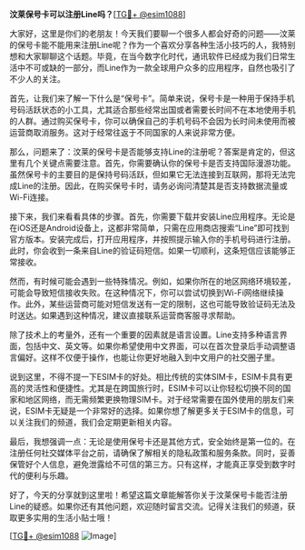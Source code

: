 **汶莱保号卡可以注册Line吗？**[[TG💪+ @esim1088](https://t.me/s/esim1088)]

大家好，这里是你们的老朋友！今天我们要聊一个很多人都会好奇的问题——汶莱的保号卡能不能用来注册Line呢？作为一个喜欢分享各种生活小技巧的人，我特别想和大家聊聊这个话题。毕竟，在当今数字化时代，通讯软件已经成为我们日常生活中不可或缺的一部分，而Line作为一款全球用户众多的应用程序，自然也吸引了不少人的关注。

首先，让我们来了解一下什么是“保号卡”。简单来说，保号卡是一种用于保持手机号码活跃状态的小工具，尤其适合那些经常出国或者需要长时间不在本地使用手机的人群。通过购买保号卡，你可以确保自己的手机号码不会因为长时间未使用而被运营商取消服务。这对于经常往返于不同国家的人来说非常方便。

那么，问题来了：汶莱的保号卡是否能够支持Line的注册呢？答案是肯定的，但这里有几个关键点需要注意。首先，你需要确认你的保号卡是否支持国际漫游功能。虽然保号卡的主要目的是保持号码活跃，但如果它无法连接到互联网，那将无法完成Line的注册。因此，在购买保号卡时，请务必询问清楚其是否支持数据流量或Wi-Fi连接。

接下来，我们来看看具体的步骤。首先，你需要下载并安装Line应用程序。无论是在iOS还是Android设备上，这都非常简单，只需在应用商店搜索“Line”即可找到官方版本。安装完成后，打开应用程序，并按照提示输入你的手机号码进行注册。此时，你会收到一条来自Line的验证码短信。如果一切顺利，这条短信应该能够正常接收。

然而，有时候可能会遇到一些特殊情况。例如，如果你所在的地区网络环境较差，可能会导致短信接收失败。在这种情况下，你可以尝试切换到Wi-Fi网络继续操作。此外，某些运营商可能对短信发送有一定的限制，这也可能导致验证码无法及时送达。如果遇到这种情况，建议直接联系运营商客服寻求帮助。

除了技术上的考量外，还有一个重要的因素就是语言设置。Line支持多种语言界面，包括中文、英文等。如果你希望使用中文界面，可以在首次登录后手动调整语言偏好。这样不仅便于操作，也能让你更好地融入到中文用户的社交圈子里。

说到这里，不得不提一下ESIM卡的好处。相比传统的实体SIM卡，ESIM卡具有更高的灵活性和便捷性。尤其是在跨国旅行时，ESIM卡可以让你轻松切换不同的国家和地区网络，而无需频繁更换物理SIM卡。对于经常需要在国外使用的朋友们来说，ESIM卡无疑是一个非常好的选择。如果你想了解更多关于ESIM卡的信息，可以关注我们的频道，我们会定期更新相关内容。

最后，我想强调一点：无论是使用保号卡还是其他方式，安全始终是第一位的。在注册任何社交媒体平台之前，请确保了解相关的隐私政策和服务条款。同时，妥善保管好个人信息，避免泄露给不可信的第三方。只有这样，才能真正享受到数字时代的便利与乐趣。

好了，今天的分享就到这里啦！希望这篇文章能解答你关于汶莱保号卡能否注册Line的疑惑。如果你还有其他问题，欢迎随时留言交流。记得关注我们的频道，获取更多实用的生活小贴士哦！

[[TG💪+ @esim1088](https://t.me/s/esim1088) ![Image](https://i.postimg.cc/4NQfJmqS/Snipaste-2025-05-13-00-14-12.png)]